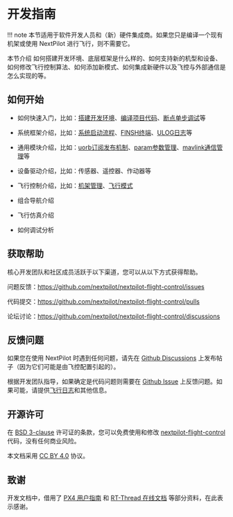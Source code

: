 # 开发指南

!!! note
    本节适用于软件开发人员和（新）硬件集成商。如果您只是编译一个现有机架或使用 NextPilot 进行飞行，则不需要它。

本节介绍 如何搭建开发环境、底层框架是什么样的、如何支持新的机型和设备、如何修改飞行控制算法、如何添加新模式、如何集成新硬件以及飞控与外部通信是怎么实现的等。

## 如何开始

- 如何快速入门，比如：[搭建开发环境](./01.快速入门/01.setup-develop-environment.md)、[编译项目代码](01.快速入门/02.build-code.md)、[断点单步调试](./01.快速入门/03.ide-debug.md)等

- 系统框架介绍，比如：[系统启动流程](./03.系统框架/03.system-startup.md)、[FINSH终端](./03.系统框架/05.finsh-console.md)、[ULOG日志](./03.系统框架/07.micro-log.md)等

- 通用模块介绍，比如：[uorb订阅发布机制](./04.通用组件/01.uorb.md)、[param参数管理](./04.通用组件/03.param.md)、[mavlink通信管理](./04.通用组件/05.mavlink.md)等

- 设备驱动介绍，比如：传感器、遥控器、作动器等

- 飞行控制介绍，比如：[机架管理](./06.飞行控制/54.airframe.md)、[飞行模式](./06.飞行控制/59.flight-mode.md)

- 组合导航介绍

- 飞行仿真介绍

- 如何调试分析

## 获取帮助

核心开发团队和社区成员活跃于以下渠道，您可以从以下方式获得帮助。

问题反馈：<https://github.com/nextpilot/nextpilot-flight-control/issues>

代码提交：<https://github.com/nextpilot/nextpilot-flight-control/pulls>

论坛讨论：<https://github.com/nextpilot/nextpilot-flight-control/discussions>

## 反馈问题

如果您在使用 NextPilot 时遇到任何问题，请先在 [Github Discussions](https://github.com/nextpilot/nextpilot-flight-control/discussions) 上发布帖子（因为它们可能是由飞控配置引起的）。

根据开发团队指导，如果确定是代码问题则需要在 [Github Issue](https://github.com/nextpilot/nextpilot-flight-control/issues) 上反馈问题。如果可能，请提供[飞行日志](https://logs.px4.io)和其他信息。

## 开源许可

在 [BSD 3-clause](https://opensource.org/licenses/BSD-3-Clause) 许可证的条款，您可以免费使用和修改 [nextpilot-flight-control](https://github.com/nextpilot/nextpilot-flight-control) 代码，没有任何商业风险。

本文档采用 [CC BY 4.0](https://creativecommons.org/licenses/by/4.0/) 协议。

## 致谢

开发文档中，借用了 [PX4 用户指南](https://docs.px4.io) 和 [RT-Thread 在线文档](https://gitee.com/rtthread/docs-online) 等部分资料，在此表示感谢。
